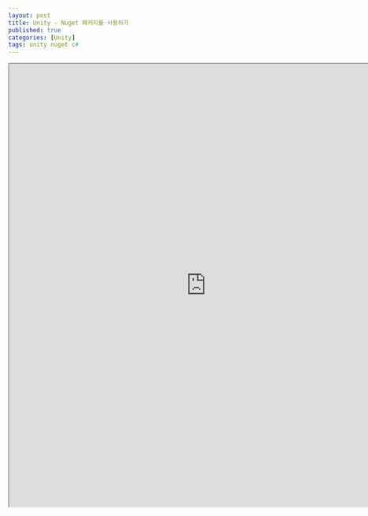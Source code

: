 ```yaml
---
layout: post
title: Unity - Nuget 패키지를 사용하기
published: true
categories: [Unity]
tags: unity nuget c#
---
```

<iframe width="800" height="900" src="https://docs.google.com/document/d/e/2PACX-1vRBjOjkoHoeZ8dZ7B7Ip0FUVgTIchEGsVgilShOqTr_ZaeDRi7fuuqQgeaG4fLhHbxD44uI9ODjagVm/pub?embedded=true"></iframe>  
  